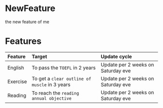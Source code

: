 # NewFeature
the new feature of me

# Features

| Feature  | Target                                        | Update cycle                       |
| :------- | :-------------------------------------------- | :--------------------------------- |
| English  | To pass the `TOEFL` in 2 years                | Update per 2 weeks on Saturday eve |
| Exercise | To get a `clear outline of muscle` in 3 years | Update per 2 weeks on Saturday eve |
| Reading  | To reach the `reading annual objective`       | Update per 2 weeks on Saturday eve |
